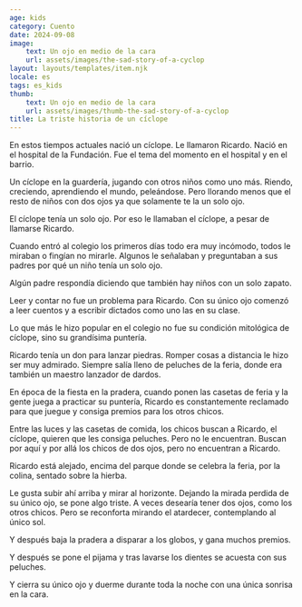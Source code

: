 ```yaml
---
age: kids
category: Cuento
date: 2024-09-08
image:
    text: Un ojo en medio de la cara
    url: assets/images/the-sad-story-of-a-cyclop
layout: layouts/templates/item.njk
locale: es
tags: es_kids
thumb:
    text: Un ojo en medio de la cara
    url: assets/images/thumb-the-sad-story-of-a-cyclop
title: La triste historia de un cíclope
---
```


En estos tiempos actuales nació un cíclope. Le llamaron Ricardo. Nació en el hospital de la Fundación. Fue el tema del momento en el hospital y en el barrio.

Un cíclope en la guardería, jugando con otros niños como uno más. Riendo, creciendo, aprendiendo el mundo, peleándose. Pero llorando menos que el resto de niños con dos ojos ya que solamente te la un solo ojo.

El cíclope tenía un solo ojo. Por eso le llamaban el cíclope, a pesar de llamarse Ricardo.

Cuando entró al colegio los primeros días todo era muy incómodo, todos le miraban o fingían no mirarle. Algunos le señalaban y preguntaban a sus padres por qué un niño tenía un solo ojo.

Algún padre respondía diciendo que también hay niños con un solo zapato.

Leer y contar no fue un problema para Ricardo. Con su único ojo comenzó a leer cuentos y a escribir dictados como uno las en su clase.

Lo que más le hizo popular en el colegio no fue su condición mitológica de cíclope, sino su grandísima puntería.

Ricardo tenía un don para lanzar piedras. Romper cosas a distancia le hizo ser muy admirado. Siempre salía lleno de peluches de la feria, donde era también un maestro lanzador de dardos.

En época de la fiesta en la pradera, cuando ponen las casetas de feria y la gente juega a practicar su puntería, Ricardo es constantemente reclamado para que juegue y consiga premios para los otros chicos.

Entre las luces y las casetas de comida, los chicos buscan a Ricardo, el cíclope, quieren que les consiga peluches. Pero no le encuentran. Buscan por aquí y por allá los chicos de dos ojos, pero no encuentran a Ricardo.

Ricardo está alejado, encima del parque donde se celebra la feria, por la colina, sentado sobre la hierba.

Le gusta subir ahí arriba y mirar al horizonte. Dejando la mirada perdida de su único ojo, se pone algo triste. A veces desearía tener dos ojos, como los otros chicos. Pero se reconforta mirando el atardecer, contemplando al único sol.

Y después baja la pradera a disparar a los globos, y gana muchos premios.

Y después se pone el pijama y tras lavarse los dientes se acuesta con sus peluches.

Y cierra su único ojo y duerme durante toda la noche con una única sonrisa en la cara.

